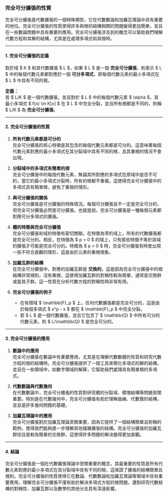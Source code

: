 ### **完全可分擴張的性質**

完全可分擴張是代數擴張的一個特殊類型，它在代數數論和加羅瓦理論中具有重要的地位。完全可分擴張的性質使得許多與根的結構相關的問題變得更加簡單，並且在一些數論問題中具有重要的應用。完全可分擴張涉及到的概念可以幫助我們理解代數方程和其解的結構，尤其是在處理多項式和其根時。

---

#### **1. 完全可分擴張的定義**

對於域 $ K $ 和其代數擴張 $ L $，如果 $ L $ 是一個 **完全可分擴張**，則表示 $ L $ 中的每個代數元素都對應於一個 **可分多項式**，即每個代數元素的最小多項式在 $ L $ 中具有不同的根。

**定義：**  
若 $ L/K $ 是一個代數擴張，並且對於 $ L $ 中的每個代數元素 $ \alpha $，其最小多項式 $ f(x) \in K[x] $ 在 $ L $ 中完全分裂，並且所有根都是不同的，則稱 $ L/K $ 為 **完全可分擴張**。

---

#### **2. 完全可分擴張的性質**

1. **所有代數元素都是可分的**  
   完全可分擴張的核心特徵是其包含的每個代數元素都是可分的。這意味著每個代數元素對應的最小多項式在其分裂域中具有不同的根，且其重根的情況不會出現。

2. **分裂域中的多項式有簡單的根**  
   完全可分擴張中的每個代數元素，無論其所對應的多項式在原域中是否不可約，當它的最小多項式分裂時，所有的根都不重複。這使得完全可分擴張中的多項式具有簡單根，避免了重根的情形。

3. **與可分擴張的關係**  
   完全可分擴張是可分擴張的特殊情況。每個可分擴張並不一定是完全可分的，但完全可分擴張必然是可分擴張。也就是說，完全可分擴張是一種每個元素都對應可分多項式的擴張。

4. **體的特徵與完全可分擴張**  
   完全可分擴張和域的特徵有密切關聯。在特徵為零的域上，所有的代數擴張都是完全可分的。相反，在特徵為 $ p > 0 $ 的域上，只有那些特徵不等於該域的擴張才可能是完全可分的。特徵為 $ p > 0 $ 時，完全可分擴張有時會出現一些不符合直觀的情形，這是由於元素的重根現象。

5. **加羅瓦群的結構**  
   在完全可分擴張中，對應的加羅瓦群是 **交換的**。這是因為完全可分擴張中的根結構非常規則，沒有重根，這使得加羅瓦群的對稱性較為簡單，通常是交換群或是其子群。這一性質在分析代數方程的對稱性時非常有用。

6. **完全可分擴張的例子**  
   - 在有限域 $ \mathbb{F}_p $ 上，任何代數擴張都是完全可分的，這是由於每個多項式 $ x^p - x $ 都在 $ \mathbb{F}_p $ 中完全分裂。
   - 若 $ L $ 是一個代數擴張，並且它包含了 $ \mathbb{Q} $ 中所有可分的代數元素，則 $ L/\mathbb{Q} $ 是完全可分的。

---

#### **3. 完全可分擴張的應用**

1. **數論中的應用**  
   完全可分擴張在數論中有重要應用，尤其是在理解代數數體的性質和研究代數方程的根的結構時。完全可分擴張提供了一個工具來簡化多項式的解的結構，並且在一些領域中，如數字領域的解算，它幫助我們處理具有簡單根的多項式。

2. **代數數論與代數幾何**  
   在代數數論中，完全可分擴張的性質對研究體的分裂域、模塊結構等問題至關重要。特別是在代數幾何中，完全可分擴張有助於理解曲線、代數簇的結構，並且是許多幾何問題的基礎。

3. **加羅瓦理論中的應用**  
   完全可分擴張對於加羅瓦理論至關重要，因為它提供了一個結構簡單且對稱的範例，使得我們能夠進一步理解其他複雜擴張的結構。完全可分擴張的加羅瓦群往往是較為簡單的交換群，這使得許多問題的解決變得更加直觀。

---

#### **4. 結論**

完全可分擴張是一個在代數擴張理論中至關重要的概念，其最重要的性質是所有代數元素對應的最小多項式在其分裂域中具有不同的根，這保證了擴張的結構簡單且規則。完全可分擴張的性質使得它在數論、代數數論和加羅瓦理論等領域中具有重要應用。理解完全可分擴張不僅有助於解決多項式方程的根問題，還對研究代數結構的對稱性、加羅瓦群以及數學的其他分支具有深遠影響。
